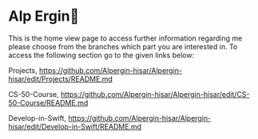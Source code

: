 # Alp Ergin👋
This is the home view page to access further information regarding me please choose from the branches which part you are interested in.
To access the following section go to the given links below:

Projects,
https://github.com/Alpergin-hisar/Alpergin-hisar/edit/Projects/README.md

CS-50-Course,
https://github.com/Alpergin-hisar/Alpergin-hisar/edit/CS-50-Course/README.md

Develop-in-Swift,
https://github.com/Alpergin-hisar/Alpergin-hisar/edit/Develop-in-Swift/README.md
<!--
**Alpergin-hisar/Alpergin-hisar** is a ✨ _special_ ✨ repository because its `README.md` (this file) appears on your GitHub profile.

Here are some ideas to get you started:

- 🔭 I’m currently working on ...
- 🌱 I’m currently learning ...
- 👯 I’m looking to collaborate on ...
- 🤔 I’m looking for help with ...
- 💬 Ask me about ...
- 📫 How to reach me: ...
- 😄 Pronouns: ...
- ⚡ Fun fact: ...
-->
